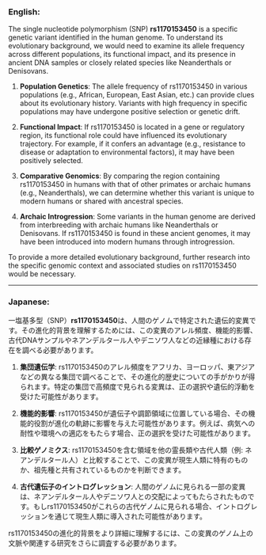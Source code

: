 ### English:
The single nucleotide polymorphism (SNP) **rs1170153450** is a specific genetic variant identified in the human genome. To understand its evolutionary background, we would need to examine its allele frequency across different populations, its functional impact, and its presence in ancient DNA samples or closely related species like Neanderthals or Denisovans.

1. **Population Genetics**: The allele frequency of rs1170153450 in various populations (e.g., African, European, East Asian, etc.) can provide clues about its evolutionary history. Variants with high frequency in specific populations may have undergone positive selection or genetic drift.

2. **Functional Impact**: If rs1170153450 is located in a gene or regulatory region, its functional role could have influenced its evolutionary trajectory. For example, if it confers an advantage (e.g., resistance to disease or adaptation to environmental factors), it may have been positively selected.

3. **Comparative Genomics**: By comparing the region containing rs1170153450 in humans with that of other primates or archaic humans (e.g., Neanderthals), we can determine whether this variant is unique to modern humans or shared with ancestral species.

4. **Archaic Introgression**: Some variants in the human genome are derived from interbreeding with archaic humans like Neanderthals or Denisovans. If rs1170153450 is found in these ancient genomes, it may have been introduced into modern humans through introgression.

To provide a more detailed evolutionary background, further research into the specific genomic context and associated studies on rs1170153450 would be necessary.

---

### Japanese:
一塩基多型（SNP）**rs1170153450**は、人間のゲノムで特定された遺伝的変異です。その進化的背景を理解するためには、この変異のアレル頻度、機能的影響、古代DNAサンプルやネアンデルタール人やデニソワ人などの近縁種における存在を調べる必要があります。

1. **集団遺伝学**: rs1170153450のアレル頻度をアフリカ、ヨーロッパ、東アジアなどの異なる集団で調べることで、その進化的歴史についての手がかりが得られます。特定の集団で高頻度で見られる変異は、正の選択や遺伝的浮動を受けた可能性があります。

2. **機能的影響**: rs1170153450が遺伝子や調節領域に位置している場合、その機能的役割が進化の軌跡に影響を与えた可能性があります。例えば、病気への耐性や環境への適応をもたらす場合、正の選択を受けた可能性があります。

3. **比較ゲノミクス**: rs1170153450を含む領域を他の霊長類や古代人類（例: ネアンデルタール人）と比較することで、この変異が現生人類に特有のものか、祖先種と共有されているものかを判断できます。

4. **古代遺伝子のイントログレッション**: 人間のゲノムに見られる一部の変異は、ネアンデルタール人やデニソワ人との交配によってもたらされたものです。もしrs1170153450がこれらの古代ゲノムに見られる場合、イントログレッションを通じて現生人類に導入された可能性があります。

rs1170153450の進化的背景をより詳細に理解するには、この変異のゲノム上の文脈や関連する研究をさらに調査する必要があります。
